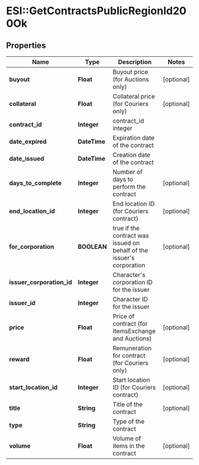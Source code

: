 # ESI::GetContractsPublicRegionId200Ok

## Properties
Name | Type | Description | Notes
------------ | ------------- | ------------- | -------------
**buyout** | **Float** | Buyout price (for Auctions only) | [optional] 
**collateral** | **Float** | Collateral price (for Couriers only) | [optional] 
**contract_id** | **Integer** | contract_id integer | 
**date_expired** | **DateTime** | Expiration date of the contract | 
**date_issued** | **DateTime** | Сreation date of the contract | 
**days_to_complete** | **Integer** | Number of days to perform the contract | [optional] 
**end_location_id** | **Integer** | End location ID (for Couriers contract) | [optional] 
**for_corporation** | **BOOLEAN** | true if the contract was issued on behalf of the issuer&#39;s corporation | [optional] 
**issuer_corporation_id** | **Integer** | Character&#39;s corporation ID for the issuer | 
**issuer_id** | **Integer** | Character ID for the issuer | 
**price** | **Float** | Price of contract (for ItemsExchange and Auctions) | [optional] 
**reward** | **Float** | Remuneration for contract (for Couriers only) | [optional] 
**start_location_id** | **Integer** | Start location ID (for Couriers contract) | [optional] 
**title** | **String** | Title of the contract | [optional] 
**type** | **String** | Type of the contract | 
**volume** | **Float** | Volume of items in the contract | [optional] 


